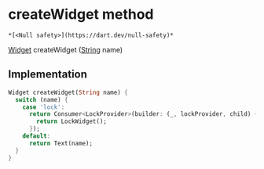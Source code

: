 


# createWidget method




    *[<Null safety>](https://dart.dev/null-safety)*




[Widget](https://api.flutter.dev/flutter/widgets/Widget-class.html) createWidget
([String](https://api.flutter.dev/flutter/dart-core/String-class.html) name)








## Implementation

```dart
Widget createWidget(String name) {
  switch (name) {
    case 'lock':
      return Consumer<LockProvider>(builder: (_, lockProvider, child) {
        return LockWidget();
      });
    default:
      return Text(name);
  }
}
```







